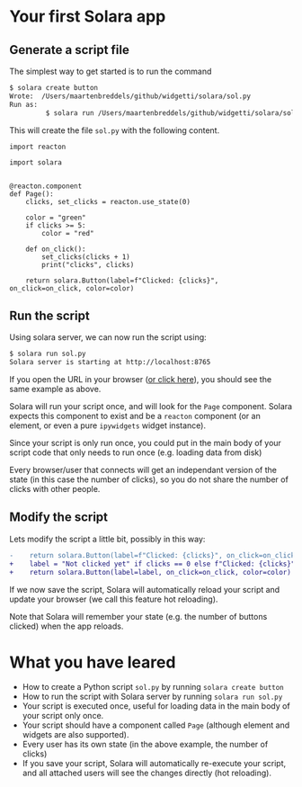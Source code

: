 # Your first Solara app


## Generate a script file
The simplest way to get started is to run the command

```bash
$ solara create button
Wrote:  /Users/maartenbreddels/github/widgetti/solara/sol.py
Run as:
         $ solara run /Users/maartenbreddels/github/widgetti/solara/sol.py
```

This will create the file `sol.py` with the following content.
```solara
import reacton

import solara


@reacton.component
def Page():
    clicks, set_clicks = reacton.use_state(0)

    color = "green"
    if clicks >= 5:
        color = "red"

    def on_click():
        set_clicks(clicks + 1)
        print("clicks", clicks)

    return solara.Button(label=f"Clicked: {clicks}", on_click=on_click, color=color)
```


## Run the script

Using solara server, we can now run the script using:

```bash
$ solara run sol.py
Solara server is starting at http://localhost:8765
```

If you open the URL in your browser ([or click here](http://localhost:8765)), you should see the same example as above.

Solara will run your script once, and will look for the `Page` component. Solara expects this component to exist
and be a `reacton` component (or an element, or even a pure `ipywidgets` widget instance).

Since your script is only run once, you could put in the main body of your script code that only needs to run once (e.g. loading data from disk)

Every browser/user that connects will get an independant version of the state (in this case the number of clicks), so
you do not share the number of clicks with other people.

## Modify the script

Lets modify the script a little bit, possibly in this way:

```diff
-    return solara.Button(label=f"Clicked: {clicks}", on_click=on_click, color=color)
+    label = "Not clicked yet" if clicks == 0 else f"Clicked: {clicks}"
+    return solara.Button(label=label, on_click=on_click, color=color)
```

If we now save the script, Solara will automatically reload your script and update
your browser (we call this feature hot reloading).

Note that Solara will remember your state (e.g. the number of buttons clicked) when the app reloads.

# What you have leared

   * How to create a Python script `sol.py` by running `solara create button`
   * How to run the script with Solara server by running `solara run sol.py`
   * Your script is executed once, useful for loading data in the main body of your script only once.
   * Your script should have a component called `Page` (although element and widgets are also supported).
   * Every user has its own state (in the above example, the number of clicks)
   * If you save your script, Solara will automatically re-execute your script, and all attached users will see the changes directly (hot reloading).
